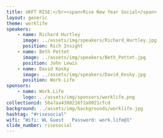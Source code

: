 ```yaml
---
title: UKFT RISE:</br><span>Rise New Year Social</span>
layout: generic
theme: worklife
speakers:
    - name: Richard Hurtley
      image: ../assets/img/speakers/Richard_Hurtley.jpg
      position: Rich Insight
    - name: Beth Pettet
      image: ../assets/img/speakers/Beth_Pettet.jpg
      position: John Lewis
    - name: David Kosky
      image: ../assets/img/speakers/David_Kosky.jpg
      position: Work.Life
sponsors:
    - name: Work.Life
      logo: ../assets/img/sponsors/worklife.png
collectionid: 56a7aa4308216f2a8021cfcd
background: ../assets/img/backgrounds/worklife.jpg
hashtag: "#risesocial"
wifi: "Wifi: WL Guest   Password: work.life@1"
slide_number: risesocial
---
```

